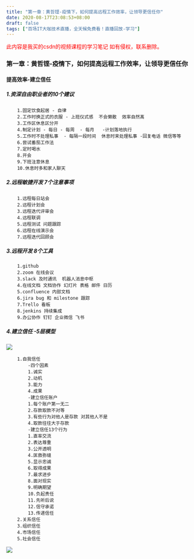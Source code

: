 ```yaml
---
title: "第一章：黄哲铿-疫情下，如何提高远程工作效率，让领导更信任你"
date: 2020-08-17T23:08:53+08:00
draft: false
tags: ["百场IT大咖技术直播，全天候免费看！直播回放-学习"]
---
```



<font color="red">此内容是我买的csdn的视频课程的学习笔记 如有侵权，联系删除。</font>
### 第一章：黄哲铿-疫情下，如何提高远程工作效率，让领导更信任你
#### 提高效率-建立信任
##### 1.资深自由职业者的10个建议
```
    1.固定饮食起居 - 自律
    2.工作时换正式的衣服 - 上班仪式感  不会懒散  效率自然髙
    3.工作区休息区分开
    4.制定计划 - 每日 - 每周  - 每月   -计划落地执行
    5.工作时不处理私事  - 每隔一段时间  休息时来处理私事 -回复电话 微信等等
    6.尝试番茄工作法
    7.定时喝水
    8.开会
    9.下班注意休息
    10.休息时多和家人聊天
```
##### 2.远程敏捷开发 7个注意事项
```
    1.远程每日站会
    2.远程计划会
    3.远程迭代评审会
    4.远程联调
    5.远程测试 问题跟踪
    6.远程在线演示会
    7.远程迭代回顾会
```
##### 3.远程开发 8个工具
```
    1.github
    2.zoom 在线会议
    3.slack 及时通讯  机器人消息中枢
    4.在线文档 文档协作 幻灯片 表格 邮件 日历
    5.confluence 内部文档
    6.jira bug 和 milestone 跟踪
    7.Trello 看板
    8.jenkins 持续集成
    9.办公协作 钉钉 企业微信 飞书
```
##### 4.建立信任  -5层模型
![](https://i.loli.net/2020/08/09/PAZqJH2WyhOFGov.png)
```
    1.自我信任 
        -四个因素
        1.诚实
        2.动机
        3.能力
        4.成果
        -建立信任账户
        1.每个账户第一无二
        2.存款取款不对等
        3.有些行为对他人是存款 对其他人不是
        4.取款往往大于存款
        -建立信任13个行为
        1.直率交流
        2.表达尊重
        3.公开透明
        4.匡救弥缝
        5.显示忠诚
        6.取得成果
        7.最求进步
        8.面对现实
        9.明确期望
        10.负起责任
        11.先听后说
        12.信守承诺
        13.传递信任
    2.关系信任
    3.组织信任
    4.市场信任
    5.社会信任
```
![](https://i.loli.net/2020/08/09/X56ViQxpe1cCAlz.png)
